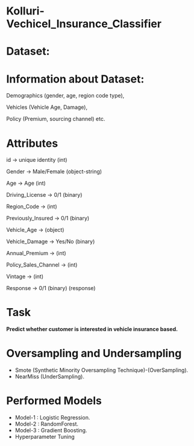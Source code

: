 # Kolluri-Vechicel_Insurance_Classifier

# Dataset: 

Information about Dataset:
=========================

Demographics (gender, age, region code type),

Vehicles (Vehicle Age, Damage),

Policy (Premium, sourcing channel) etc.


Attributes
===========

id -> unique identity (int)             

Gender ->  Male/Female (object-string) 

Age ->  Age (int)

Driving_License -> 0/1 (binary)         

Region_Code -> (int)

Previously_Insured -> 0/1 (binary)     

Vehicle_Age -> (object)

Vehicle_Damage -> Yes/No (binary) 

Annual_Premium -> (int)

Policy_Sales_Channel  -> (int) 

Vintage -> (int)

Response -> 0/1 (binary) (response)        


Task
====
**Predict whether customer is interested in vehicle insurance based.**

Oversampling and Undersampling 
==============================
* Smote (Synthetic Minority Oversampling Technique)-(OverSampling).
* NearMiss (UnderSampling).

Performed Models
================
* Model-1 : Logistic Regression.
* Model-2 : RandomForest.
* Model-3 : Gradient Boosting.
* Hyperparameter Tuning 

